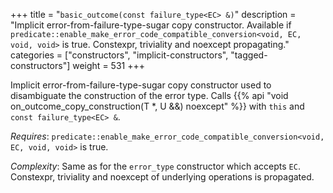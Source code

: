 +++
title = "`basic_outcome(const failure_type<EC> &)`"
description = "Implicit error-from-failure-type-sugar copy constructor. Available if `predicate::enable_make_error_code_compatible_conversion<void, EC, void, void>` is true. Constexpr, triviality and noexcept propagating."
categories = ["constructors", "implicit-constructors", "tagged-constructors"]
weight = 531
+++

Implicit error-from-failure-type-sugar copy constructor used to disambiguate the construction of the error type.
Calls {{% api "void on_outcome_copy_construction(T *, U &&) noexcept" %}} with `this` and `const failure_type<EC> &`.

*Requires*: `predicate::enable_make_error_code_compatible_conversion<void, EC, void, void>` is true.

*Complexity*: Same as for the `error_type` constructor which accepts `EC`. Constexpr, triviality and noexcept of underlying operations is propagated.
